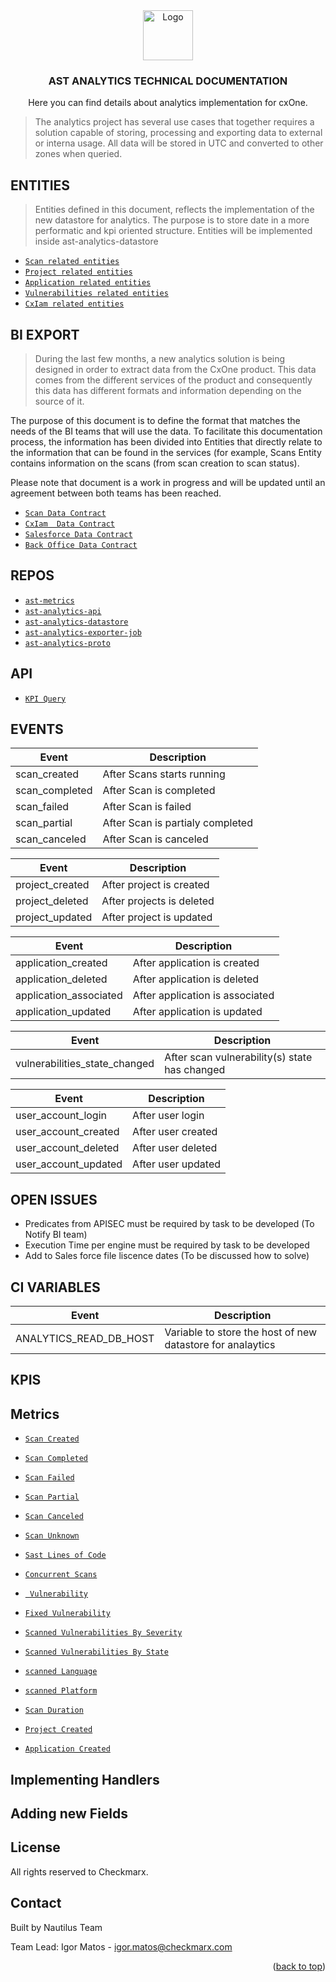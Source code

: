 <div align="center">
  <a>
    <img src="https://avatars.githubusercontent.com/u/15811295?s=200&v=4" alt="Logo" width="80" height="80">
  </a>

  <h3 align="center">AST ANALYTICS TECHNICAL DOCUMENTATION</h3>

  <p align="center">
    Here you can find details about analytics implementation for cxOne.
  </p>
</div> 
  
> The analytics project has several use cases that together requires a solution capable of storing, processing and exporting data to external or interna usage.
> All data will be stored in UTC and converted to other zones when queried.

## ENTITIES

> Entities defined in this document, reflects the implementation of the new datastore for analytics.
The purpose is to store date in a more performatic and kpi oriented structure.
Entities will be implemented inside ast-analytics-datastore

- <a href="https://github.com/CheckmarxDev/ast-metrics-documentation/blob/master/entities/scan.md" target="_blank">`Scan related entities`</a>
- <a href="https://github.com/CheckmarxDev/ast-metrics-documentation/blob/master/entities/project.md" target="_blank">`Project related entities`</a>
- <a href="https://github.com/CheckmarxDev/ast-metrics-documentation/blob/master/entities/application.md" target="_blank">`Application related entities`</a>
- <a href="https://github.com/CheckmarxDev/ast-metrics-documentation/blob/master/entities/vulnerability.md" target="_blank">`Vulnerabilities related entities`</a>
- <a href="https://github.com/CheckmarxDev/ast-metrics-documentation/blob/master/entities/cxIam.md" target="_blank">`CxIam related entities`</a>

## BI EXPORT

> During the last few months, a new analytics solution is being designed in order to extract data from the CxOne product. This data comes from the different services of the product and consequently this data has different formats and information depending on the source of it.

The purpose of this document is to define the format that matches the needs of the BI teams that will use the data. To facilitate this documentation process, the information has been divided into Entities that directly relate to the information that can be found in the services (for example, Scans Entity contains information on the scans (from scan creation to scan status).

Please note that document is a work in progress and will be updated until an agreement between both teams has been reached. 

- <a href="https://github.com/CheckmarxDev/ast-metrics-documentation/blob/master/bi/scans.md" target="_blank">`Scan Data Contract`</a>
- <a href="https://github.com/CheckmarxDev/ast-metrics-documentation/blob/master/bi/cxiam.md" target="_blank">`CxIam  Data Contract`</a>
- <a href="https://github.com/CheckmarxDev/ast-metrics-documentation/blob/master/bi/salesforce.md" target="_blank">`Salesforce Data Contract`</a>
- <a href="https://github.com/CheckmarxDev/ast-metrics-documentation/blob/master/bi/backoffice.md" target="_blank">`Back Office Data Contract`</a>


## REPOS

- <a href="https://github.com/CheckmarxDev/ast-metrics-documentation/blob/master/api/promquery.md" target="_blank">`ast-metrics`</a>
- <a href="https://github.com/CheckmarxDev/ast-metrics-documentation/blob/master/api/promquery.md" target="_blank">`ast-analytics-api`</a>
- <a href="https://github.com/CheckmarxDev/ast-metrics-documentation/blob/master/api/promquery.md" target="_blank">`ast-analytics-datastore`</a>
- <a href="https://github.com/CheckmarxDev/ast-metrics-documentation/blob/master/api/promquery.md" target="_blank">`ast-analytics-exporter-job`</a>
- <a href="https://github.com/CheckmarxDev/ast-metrics-documentation/blob/master/api/promquery.md" target="_blank">`ast-analytics-proto`</a>



## API

- <a href="https://github.com/CheckmarxDev/ast-metrics-documentation/blob/master/api/promquery.md" target="_blank">`KPI Query`</a>

## EVENTS

| Event           | Description                                  |
| --------------- | -------------------------------------------- |
| scan_created    | After Scans starts running |
| scan_completed  | After Scan is completed             |
| scan_failed     | After Scan is failed                |
| scan_partial    | After Scan is partialy completed       |
| scan_canceled   | After Scan is canceled      |

| Event           | Description                                  |
| --------------- | -------------------------------------------- |
| project_created   | After project is created      |
| project_deleted   | After projects is deleted       |
| project_updated   | After project is updated       |

| Event           | Description                                  |
| --------------- | -------------------------------------------- |
| application_created   | After application is created       |
| application_deleted   | After application is deleted     |
| application_associated  | After application is associated     |
| application_updated   | After application is updated      |

| Event           | Description                                  |
| --------------- | -------------------------------------------- |
| vulnerabilities_state_changed   | After scan vulnerability(s) state has changed  |

| Event           | Description                                  |
| --------------- | -------------------------------------------- |
| user_account_login   | After user login  |
| user_account_created   | After user created  |
| user_account_deleted   | After user deleted  |
| user_account_updated   | After user updated  |


## OPEN ISSUES

 - Predicates from APISEC must be required by task to be developed (To Notify BI team)
 - Execution Time per engine must be required by task to be developed
 - Add to Sales force file liscence dates (To be discussed how to solve)

## CI VARIABLES

| Event           | Description                                  |
| --------------- | -------------------------------------------- |
| ANALYTICS_READ_DB_HOST   | Variable to store the host of new datastore for analaytics  |




## KPIS

  <!-- ABOUT THE PROJECT -->
##  Metrics

- <a href="https://github.com/CheckmarxDev/ast-metrics-documentation/blob/master/metrics/scan/scanCreated.md" target="_blank">`Scan Created`</a>
-  <a href="https://github.com/CheckmarxDev/ast-metrics-documentation/blob/master/metrics/scan/scanCompleted.md" target="_blank">`Scan Completed`</a>
-  <a href="https://github.com/CheckmarxDev/ast-metrics-documentation/blob/master/metrics/scan/scanFailed.md" target="_blank">`Scan Failed`</a>
-  <a href="https://github.com/CheckmarxDev/ast-metrics-documentation/blob/master/metrics/scan/scanPartial.md" target="_blank">`Scan Partial`</a>
-  <a href="https://github.com/CheckmarxDev/ast-metrics-documentation/blob/master/metrics/scan/scanCanceled.md" target="_blank">`Scan Canceled`</a>
-  <a href="https://github.com/CheckmarxDev/ast-metrics-documentation/blob/master/metrics/scan/scanUnknown.md" target="_blank">`Scan Unknown`</a>
-  <a href="https://github.com/CheckmarxDev/ast-metrics-documentation/blob/master/metrics/scan/linesOfCode.md" target="_blank">`Sast Lines of Code`</a>



-  <a href="https://github.com/CheckmarxDev/ast-metrics-documentation/blob/master/metrics/scan/concurrentScans.md" target="_blank">`Concurrent Scans`</a>
-  <a href="https://github.com/CheckmarxDev/ast-metrics-documentation/blob/master/metrics/vulnerabilities/vulnerabilities.md" target="_blank">` Vulnerability`</a>
-  <a href="https://github.com/CheckmarxDev/ast-metrics-documentation/blob/master/metrics/vulnerabilities/fixedVulnerabilities.md" target="_blank">`Fixed Vulnerability`</a>
-  <a href="https://github.com/CheckmarxDev/ast-metrics-documentation/blob/master/metrics/vulnerabilities/vulnerabilitiesSeverity.md" target="_blank">`Scanned Vulnerabilities By Severity`</a>
-  <a href="https://github.com/CheckmarxDev/ast-metrics-documentation/blob/master/metrics/vulnerabilities/vulnerabilitiesState.md" target="_blank">`Scanned Vulnerabilities By State`</a>
-  <a href="https://github.com/CheckmarxDev/ast-metrics-documentation/blob/master/metrics/vulnerabilities/scannedLanguages.md" target="_blank">`scanned Language`</a>
-  <a href="https://github.com/CheckmarxDev/ast-metrics-documentation/blob/master/metrics/vulnerabilities/scannedPlatform.md" target="_blank">`scanned Platform`</a>
-  <a href="https://github.com/CheckmarxDev/ast-metrics-documentation/blob/master/metrics/scan/scanCreated.md" target="_blank">`Scan Duration`</a>
 

- <a href="https://github.com/CheckmarxDev/ast-metrics-documentation/blob/master/metrics/scan/scanCreated.md" target="_blank">`Project Created`</a>


- <a href="https://github.com/CheckmarxDev/ast-metrics-documentation/blob/master/metrics/scan/scanCreated.md" target="_blank">`Application Created`</a>


<!-- GETTING STARTED -->
## Implementing Handlers
## Adding new Fields



<!-- LICENSE -->
## License

All rights reserved to Checkmarx.

<!-- CONTACT -->
## Contact
Built by Nautilus Team

Team Lead: 
Igor Matos - igor.matos@checkmarx.com

<p align="right">(<a href="#top">back to top</a>)</p>




